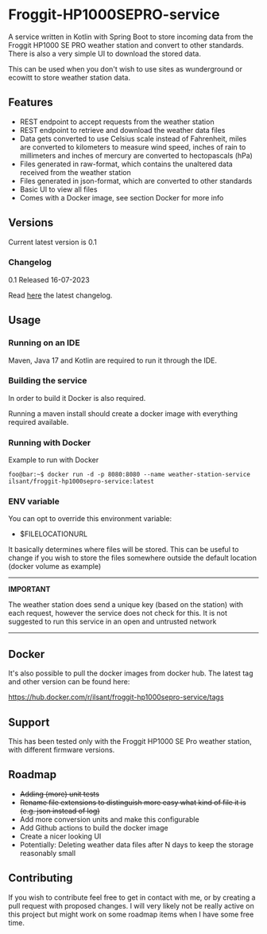 # Froggit-HP1000SEPRO-service
A service written in Kotlin with Spring Boot to store incoming data from the Froggit HP1000 SE PRO weather station and convert to other standards. There is also a very simple UI to download the stored data. 

This can be used when you don't wish to use sites as wunderground or ecowitt to store weather station data.

## Features
* REST endpoint to accept requests from the weather station
* REST endpoint to retrieve and download the weather data files
* Data gets converted to use Celsius scale instead of Fahrenheit, miles are converted to kilometers to measure wind speed, inches of rain to millimeters and inches of mercury are converted to hectopascals (hPa)
* Files generated in raw-format, which contains the unaltered data received from the weather station
* Files generated in json-format, which are converted to other standards
* Basic UI to view all files
* Comes with a Docker image, see section Docker for more info

## Versions

Current latest version is 0.1

### Changelog
0.1 Released 16-07-2023

Read [here](docs/changelog.md) the latest changelog.

## Usage

### Running on an IDE

Maven, Java 17 and Kotlin are required to run it through the IDE.

### Building the service

In order to build it Docker is also required.

Running a maven install should create a docker image with everything required available.

### Running with Docker

Example to run with Docker
```console
foo@bar:~$ docker run -d -p 8080:8080 --name weather-station-service ilsant/froggit-hp1000sepro-service:latest
```

### ENV variable

You can opt to override this environment variable: 
* $FILELOCATIONURL 

It basically determines where files will be stored. This can be useful to change if you wish to store the files somewhere outside the default location (docker volume as example)

---
**IMPORTANT**

The weather station does send a unique key (based on the station) with each request, however the service does not check for this. It is not suggested to run this service in an open and untrusted network

---

## Docker

It's also possible to pull the docker images from docker hub. The latest tag and other version can be found here:

https://hub.docker.com/r/ilsant/froggit-hp1000sepro-service/tags


## Support

This has been tested only with the Froggit HP1000 SE Pro weather station, with different firmware versions.

## Roadmap

* ~~Adding (more) unit tests~~
* ~~Rename file extensions to distinguish more easy what kind of file it is (e.g. json instead of log)~~
* Add more conversion units and make this configurable
* Add Github actions to build the docker image
* Create a nicer looking UI
* Potentially: Deleting weather data files after N days to keep the storage reasonably small

## Contributing

If you wish to contribute feel free to get in contact with me, or by creating a pull request with proposed changes. I will very likely not be really active on this project but might work on some roadmap items when I have some free time.
